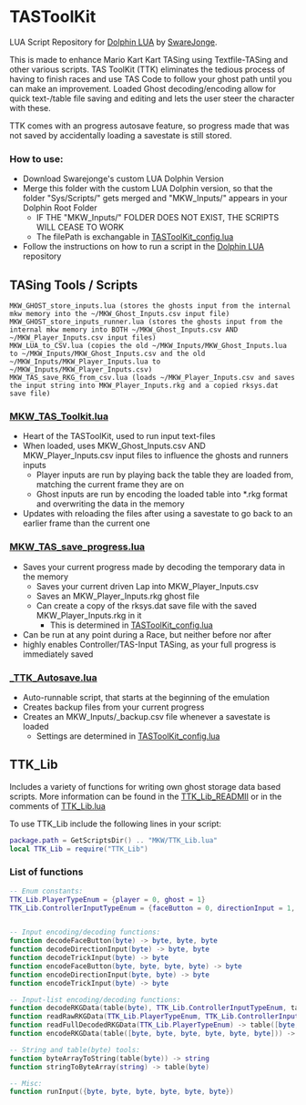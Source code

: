# TASToolKit
LUA Script Repository for [Dolphin LUA](https://github.com/SwareJonge/Dolphin-Lua-Core) by [SwareJonge](https://github.com/SwareJonge).

This is made to enhance Mario Kart Kart TASing using Textfile-TASing and other various scripts.
TAS ToolKit (TTK) eliminates the tedious process of having to finish races and use TAS Code to follow your ghost path until you can make an improvement.
Loaded Ghost decoding/encoding allow for quick text-/table file saving and editing and lets the user steer the character with these. 

TTK comes with an progress autosave feature, so progress made that was not saved by accidentally loading a savestate is still stored.

### How to use:
* Download Swarejonge's custom LUA Dolphin Version
* Merge this folder with the custom LUA Dolphin version, so that the folder "Sys/Scripts/" gets merged and "MKW_Inputs/" appears in your Dolphin Root Folder
  * IF THE "MKW_Inputs/" FOLDER DOES NOT EXIST, THE SCRIPTS WILL CEASE TO WORK
  * The filePath is exchangable in [TASToolKit_config.lua](https://github.com/LordDraXula/TASToolKit/blob/master/Sys/Scripts/config/TASToolKit_config.lua)
* Follow the instructions on how to run a script in the [Dolphin LUA](https://github.com/SwareJonge/Dolphin-Lua-Core) repository


## TASing Tools / Scripts

```
MKW_GHOST_store_inputs.lua (stores the ghosts input from the internal mkw memory into the ~/MKW_Ghost_Inputs.csv input file)
MKW_GHOST_store_inputs_runner.lua (stores the ghosts input from the internal mkw memory into BOTH ~/MKW_Ghost_Inputs.csv AND ~/MKW_Player_Inputs.csv input files)
MKW_LUA_to_CSV.lua (copies the old ~/MKW_Inputs/MKW_Ghost_Inputs.lua to ~/MKW_Inputs/MKW_Ghost_Inputs.csv and the old ~/MKW_Inputs/MKW_Player_Inputs.lua to ~/MKW_Inputs/MKW_Player_Inputs.csv)
MKW_TAS_save_RKG_from_csv.lua (loads ~/MKW_Player_Inputs.csv and saves the input string into MKW_Player_Inputs.rkg and a copied rksys.dat save file)
```

### [MKW_TAS_Toolkit.lua](https://github.com/LordDraXula/TASToolKit/blob/master/Sys/Scripts/MKW_TAS_Toolkit.lua)
* Heart of the TASToolKit, used to run input text-files
* When loaded, uses MKW_Ghost_Inputs.csv AND MKW_Player_Inputs.csv input files to influence the ghosts and runners inputs
  * Player inputs are run by playing back the table they are loaded from, matching the current frame they are on
  * Ghost inputs are run by encoding the loaded table into *.rkg format and overwriting the data in the memory
* Updates with reloading the files after using a savestate to go back to an earlier frame than the current one

### [MKW_TAS_save_progress.lua](https://github.com/LordDraXula/TASToolKit/blob/master/Sys/Scripts/MKW_TAS_save_progress.lua)
* Saves your current progress made by decoding the temporary data in the memory
  * Saves your current driven Lap into MKW_Player_Inputs.csv
  * Saves an MKW_Player_Inputs.rkg ghost file
  * Can create a copy of the rksys.dat save file with the saved MKW_Player_Inputs.rkg in it
    * This is determined in [TASToolKit_config.lua](https://github.com/LordDraXula/TASToolKit/blob/master/Sys/Scripts/config/TASToolKit_config.lua)
* Can be run at any point during a Race, but neither before nor after
* highly enables Controller/TAS-Input TASing, as your full progress is immediately saved

### [_TTK_Autosave.lua](https://github.com/LordDraXula/TASToolKit/blob/master/Sys/Scripts/_TTK_Autosave.lua)
* Auto-runnable script, that starts at the beginning of the emulation
* Creates backup files from your current progress
* Creates an MKW_Inputs/_backup.csv file whenever a savestate is loaded
  * Settings are determined in [TASToolKit_config.lua](https://github.com/LordDraXula/TASToolKit/blob/master/Sys/Scripts/config/TASToolKit_config.lua)

## TTK_Lib

Includes a variety of functions for writing own ghost storage data based scripts.
More information can be found in the [TTK_Lib_READMII](https://github.com/LordDraXula/TASToolKit/blob/master/TTK_Lib_READMII.txt) or in the comments of [TTK_Lib.lua](https://github.com/LordDraXula/TASToolKit/blob/master/Sys/Scripts/MKW/TTK_Lib.lua)

To use TTK_Lib include the following lines in your script:
```lua
package.path = GetScriptsDir() .. "MKW/TTK_Lib.lua"
local TTK_Lib = require("TTK_Lib")
```

### List of functions

```lua
-- Enum constants:
TTK_Lib.PlayerTypeEnum = {player = 0, ghost = 1}
TTK_Lib.ControllerInputTypeEnum = {faceButton = 0, directionInput = 1, trickInput = 2}


-- Input encoding/decoding functions:
function decodeFaceButton(byte) -> byte, byte, byte
function decodeDirectionInput(byte) -> byte, byte
function decodeTrickInput(byte) -> byte
function encodeFaceButton(byte, byte, byte, byte) -> byte
function encodeDirectionInput(byte, byte) -> byte
function encodeTrickInput(byte) -> byte

-- Input-list encoding/decoding functions:
function decodeRKGData(table(byte), TTK_Lib.ControllerInputTypeEnum, table([byte, byte, byte, byte, byte, byte])) -> table([byte, byte, byte, byte, byte, byte])
function readRawRKGData(TTK_Lib.PlayerTypeEnum, TTK_Lib.ControllerInputTypeEnum, table(byte)) -> table(byte)
function readFullDecodedRKGData(TTK_Lib.PlayerTypeEnum) -> table([byte, byte, byte, byte, byte, byte])
function encodeRKGData(table([byte, byte, byte, byte, byte, byte])) -> table(byte), byte, byte, byte

-- String and table(byte) tools:
function byteArrayToString(table(byte)) -> string
function stringToByteArray(string) -> table(byte)

-- Misc:
function runInput({byte, byte, byte, byte, byte, byte})
```